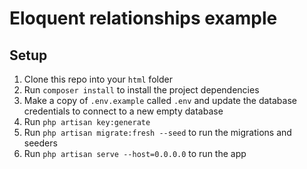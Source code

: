 # Eloquent relationships example

## Setup

1. Clone this repo into your `html` folder
2. Run `composer install` to install the project dependencies
3. Make a copy of `.env.example` called `.env` and update the database credentials to connect to a new empty database
4. Run `php artisan key:generate`
5. Run `php artisan migrate:fresh --seed` to run the migrations and seeders
6. Run `php artisan serve --host=0.0.0.0` to run the app
